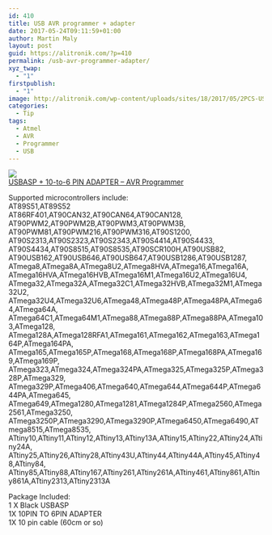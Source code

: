 ```yaml
---
id: 410
title: USB AVR programmer + adapter
date: 2017-05-24T09:11:59+01:00
author: Martin Maly
layout: post
guid: https://alitronik.com/?p=410
permalink: /usb-avr-programmer-adapter/
xyz_twap:
  - "1"
firstpublish:
  - "1"
image: http://alitronik.com/wp-content/uploads/sites/18/2017/05/2PCS-USBASP-10PIN-TO-6PIN-ADAPTER-New-USBASP-USBISP-AVR-Programmer-USB-ATMEGA8-ATMEGA128.jpg_640x640.jpg
categories:
  - Tip
tags:
  - Atmel
  - AVR
  - Programmer
  - USB
---
```

<a href="http://s.click.aliexpress.com/e/vNvrVF6" target="_parent"><img src="//ae01.alicdn.com/kf/HTB1NtKPRXXXXXaQXFXXq6xXFXXXS/-font-b-USBASP-b-font-10PIN-TO-6PIN-ADAPTER-New-font-b-USBASP-b-font.jpg_220x220.jpg" /><span style="display: block;">USBASP + 10-to-6 PIN ADAPTER &#8211; AVR Programmer</span></a>

Supported microcontrollers include:  
AT89S51,AT89S52  
AT86RF401,AT90CAN32,AT90CAN64,AT90CAN128,  
AT90PWM2,AT90PWM2B,AT90PWM3,AT90PWM3B,  
AT90PWM81,AT90PWM216,AT90PWM316,AT90S1200,  
AT90S2313,AT90S2323,AT90S2343,AT90S4414,AT90S4433,  
AT90S4434,AT90S8515,AT90S8535,AT90SCR100H,AT90USB82,  
AT90USB162,AT90USB646,AT90USB647,AT90USB1286,AT90USB1287,  
ATmega8,ATmega8A,ATmega8U2,ATmega8HVA,ATmega16,ATmega16A,  
ATmega16HVA,ATmega16HVB,ATmega16M1,ATmega16U2,ATmega16U4,  
ATmega32,ATmega32A,ATmega32C1,ATmega32HVB,ATmega32M1,ATmega32U2,  
ATmega32U4,ATmega32U6,ATmega48,ATmega48P,ATmega48PA,ATmega64,ATmega64A,  
ATmega64C1,ATmega64M1,ATmega88,ATmega88P,ATmega88PA,ATmega103,ATmega128,  
ATmega128A,ATmega128RFA1,ATmega161,ATmega162,ATmega163,ATmega164P,ATmega164PA,  
ATmega165,ATmega165P,ATmega168,ATmega168P,ATmega168PA,ATmega169,ATmega169P,  
ATmega323,ATmega324,ATmega324PA,ATmega325,ATmega325P,ATmega328P,ATmega329,  
ATmega329P,ATmega406,ATmega640,ATmega644,ATmega644P,ATmega644PA,ATmega645,  
ATmega649,ATmega1280,ATmega1281,ATmega1284P,ATmega2560,ATmega2561,ATmega3250,  
ATmega3250P,ATmega3290,ATmega3290P,ATmega6450,ATmega6490,ATmega8515,ATmega8535,  
ATtiny10,ATtiny11,ATtiny12,ATtiny13,ATtiny13A,ATtiny15,ATtiny22,ATtiny24,ATtiny24A,  
ATtiny25,ATtiny26,ATtiny28,ATtiny43U,ATtiny44,ATtiny44A,ATtiny45,ATtiny48,ATtiny84,  
ATtiny85,ATtiny88,ATtiny167,ATtiny261,ATtiny261A,ATtiny461,ATtiny861,ATtiny861A,ATtiny2313,ATtiny2313A

Package Included:  
1 X Black USBASP  
1X 10PIN TO 6PIN ADAPTER  
1X 10 pin cable (60cm or so)